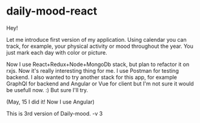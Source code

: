 # daily-mood-react

Hey!

Let me introduce first version of my application. 
Using calendar you can track, for example, your physical activity or mood throughout the year. You just mark each day with color or picture. 

Now I use React+Redux+Node+MongoDb stack, but plan to refactor it on rxjs. Now it's really interesting thing for me. I use Postman for testing backend. 
I also wanted to try another stack for this app, for example GraphQl for backend and Angular or Vue for client but I'm not sure it would be usefull now. :) But sure I'll try.

(May, 15 I did it! Now I use Angular)

This is 3rd version of Daily-mood. 
-v 3

